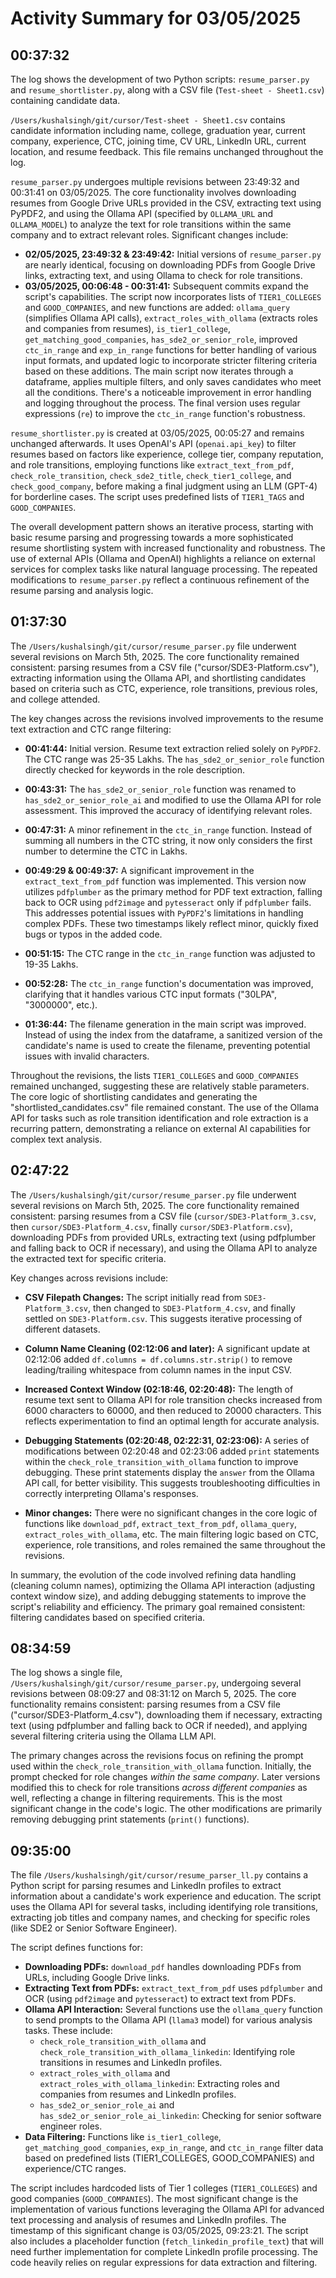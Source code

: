 # Activity Summary for 03/05/2025

## 00:37:32
The log shows the development of two Python scripts: `resume_parser.py` and `resume_shortlister.py`,  along with a CSV file (`Test-sheet - Sheet1.csv`) containing candidate data.

`/Users/kushalsingh/git/cursor/Test-sheet - Sheet1.csv`  contains candidate information including name, college, graduation year, current company, experience, CTC, joining time, CV URL, LinkedIn URL, current location, and resume feedback. This file remains unchanged throughout the log.

`resume_parser.py` undergoes multiple revisions between 23:49:32 and 00:31:41 on 03/05/2025.  The core functionality involves downloading resumes from Google Drive URLs provided in the CSV, extracting text using PyPDF2, and using the Ollama API (specified by `OLLAMA_URL` and `OLLAMA_MODEL`) to analyze the text for role transitions within the same company and to extract relevant roles.  Significant changes include:

* **02/05/2025, 23:49:32 & 23:49:42:** Initial versions of `resume_parser.py` are nearly identical, focusing on downloading PDFs from Google Drive links, extracting text, and using Ollama to check for role transitions.
* **03/05/2025, 00:06:48 - 00:31:41:**  Subsequent commits expand the script's capabilities.  The script now incorporates lists of `TIER1_COLLEGES` and `GOOD_COMPANIES`, and new functions are added: `ollama_query` (simplifies Ollama API calls), `extract_roles_with_ollama` (extracts roles and companies from resumes), `is_tier1_college`, `get_matching_good_companies`, `has_sde2_or_senior_role`,  improved `ctc_in_range` and `exp_in_range` functions for better handling of various input formats, and updated logic to incorporate stricter filtering criteria based on these additions.  The main script now iterates through a dataframe, applies multiple filters, and only saves candidates who meet all the conditions.  There's a noticeable improvement in error handling and logging throughout the process.  The final version uses regular expressions (`re`) to improve the `ctc_in_range` function's robustness.


`resume_shortlister.py` is created at 03/05/2025, 00:05:27 and remains unchanged afterwards. It uses OpenAI's API (`openai.api_key`) to filter resumes based on factors like experience, college tier, company reputation, and role transitions, employing functions like  `extract_text_from_pdf`, `check_role_transition`, `check_sde2_title`, `check_tier1_college`, and `check_good_company`, before making a final judgment using an LLM (GPT-4) for borderline cases.  The script uses predefined lists of `TIER1_TAGS` and `GOOD_COMPANIES`.


The overall development pattern shows an iterative process, starting with basic resume parsing and progressing towards a more sophisticated resume shortlisting system with increased functionality and robustness.  The use of external APIs (Ollama and OpenAI) highlights a reliance on external services for complex tasks like natural language processing.  The repeated modifications to `resume_parser.py` reflect a continuous refinement of the resume parsing and analysis logic.


## 01:37:30
The `/Users/kushalsingh/git/cursor/resume_parser.py` file underwent several revisions on March 5th, 2025.  The core functionality remained consistent: parsing resumes from a CSV file ("cursor/SDE3-Platform.csv"), extracting information using the Ollama API, and shortlisting candidates based on criteria such as CTC, experience, role transitions, previous roles, and college attended.


The key changes across the revisions involved improvements to the resume text extraction and CTC range filtering:

* **00:41:44:** Initial version.  Resume text extraction relied solely on `PyPDF2`.  The CTC range was 25-35 Lakhs.  The `has_sde2_or_senior_role` function directly checked for keywords in the role description.

* **00:43:31:** The `has_sde2_or_senior_role` function was renamed to `has_sde2_or_senior_role_ai` and modified to use the Ollama API for role assessment.  This improved the accuracy of identifying relevant roles.

* **00:47:31:** A minor refinement in the `ctc_in_range` function. Instead of summing all numbers in the CTC string, it now only considers the first number to determine the CTC in Lakhs.

* **00:49:29 & 00:49:37:**  A significant improvement in the `extract_text_from_pdf` function was implemented. This version now utilizes `pdfplumber` as the primary method for PDF text extraction, falling back to OCR using `pdf2image` and `pytesseract` only if `pdfplumber` fails. This addresses potential issues with `PyPDF2`'s limitations in handling complex PDFs.  These two timestamps likely reflect minor, quickly fixed bugs or typos in the added code.

* **00:51:15:** The CTC range in the `ctc_in_range` function was adjusted to 19-35 Lakhs.

* **00:52:28:**  The `ctc_in_range` function's documentation was improved, clarifying that it handles various CTC input formats ("30LPA", "3000000", etc.).

* **01:36:44:** The filename generation in the main script was improved.  Instead of using the index from the dataframe, a sanitized version of the candidate's name is used to create the filename, preventing potential issues with invalid characters.

Throughout the revisions, the lists `TIER1_COLLEGES` and `GOOD_COMPANIES` remained unchanged, suggesting these are relatively stable parameters.  The core logic of shortlisting candidates and generating the "shortlisted_candidates.csv" file remained constant.  The use of the Ollama API for tasks such as role transition identification and role extraction is a recurring pattern, demonstrating a reliance on external AI capabilities for complex text analysis.


## 02:47:22
The `/Users/kushalsingh/git/cursor/resume_parser.py` file underwent several revisions on March 5th, 2025.  The core functionality remained consistent: parsing resumes from a CSV file (`cursor/SDE3-Platform_3.csv`, then `cursor/SDE3-Platform_4.csv`, finally `cursor/SDE3-Platform.csv`), downloading PDFs from provided URLs, extracting text (using pdfplumber and falling back to OCR if necessary), and using the Ollama API to analyze the extracted text for specific criteria.

Key changes across revisions include:

* **CSV Filepath Changes:** The script initially read from `SDE3-Platform_3.csv`, then changed to `SDE3-Platform_4.csv`, and finally settled on `SDE3-Platform.csv`. This suggests iterative processing of different datasets.

* **Column Name Cleaning (02:12:06 and later):**  A significant update at 02:12:06 added `df.columns = df.columns.str.strip()` to remove leading/trailing whitespace from column names in the input CSV.

* **Increased Context Window (02:18:46, 02:20:48):** The length of resume text sent to Ollama API for role transition checks increased from 6000 characters to 60000, and then reduced to 20000 characters. This reflects experimentation to find an optimal length for accurate analysis.

* **Debugging Statements (02:20:48, 02:22:31, 02:23:06):**  A series of modifications between 02:20:48 and 02:23:06 added `print` statements within the `check_role_transition_with_ollama` function to improve debugging.  These print statements display the `answer` from the Ollama API call, for better visibility.  This suggests troubleshooting difficulties in correctly interpreting Ollama's responses.

* **Minor changes:**  There were no significant changes in the core logic of functions like `download_pdf`, `extract_text_from_pdf`, `ollama_query`, `extract_roles_with_ollama`, etc.  The main filtering logic based on CTC, experience, role transitions, and roles remained the same throughout the revisions.


In summary, the evolution of the code involved refining data handling (cleaning column names), optimizing the Ollama API interaction (adjusting context window size), and adding debugging statements to improve the script's reliability and efficiency. The primary goal remained consistent: filtering candidates based on specified criteria.


## 08:34:59
The log shows a single file, `/Users/kushalsingh/git/cursor/resume_parser.py`, undergoing several revisions between 08:09:27 and 08:31:12 on March 5, 2025.  The core functionality remains consistent: parsing resumes from a CSV file ("cursor/SDE3-Platform_4.csv"), downloading them if necessary, extracting text (using pdfplumber and falling back to OCR if needed), and applying several filtering criteria using the Ollama LLM API.

The primary changes across the revisions focus on refining the prompt used within the `check_role_transition_with_ollama` function. Initially, the prompt checked for role changes *within the same company*.  Later versions modified this to check for role transitions *across different companies* as well, reflecting a change in filtering requirements.  This is the most significant change in the code's logic.  The other modifications are primarily removing debugging print statements (`print()` functions).


## 09:35:00
The file `/Users/kushalsingh/git/cursor/resume_parser_ll.py` contains a Python script for parsing resumes and LinkedIn profiles to extract information about a candidate's work experience and education.  The script uses the Ollama API for several tasks, including identifying role transitions, extracting job titles and company names, and checking for specific roles (like SDE2 or Senior Software Engineer).

The script defines functions for:

* **Downloading PDFs:** `download_pdf` handles downloading PDFs from URLs, including Google Drive links.
* **Extracting Text from PDFs:** `extract_text_from_pdf` uses `pdfplumber` and OCR (using `pdf2image` and `pytesseract`) to extract text from PDFs.
* **Ollama API Interaction:**  Several functions use the `ollama_query` function to send prompts to the Ollama API (`llama3` model) for various analysis tasks.  These include:
    * `check_role_transition_with_ollama` and `check_role_transition_with_ollama_linkedin`: Identifying role transitions in resumes and LinkedIn profiles.
    * `extract_roles_with_ollama` and `extract_roles_with_ollama_linkedin`: Extracting roles and companies from resumes and LinkedIn profiles.
    * `has_sde2_or_senior_role_ai` and `has_sde2_or_senior_role_ai_linkedin`: Checking for senior software engineer roles.
* **Data Filtering:** Functions like `is_tier1_college`, `get_matching_good_companies`, `exp_in_range`, and `ctc_in_range` filter data based on predefined lists (TIER1_COLLEGES, GOOD_COMPANIES) and experience/CTC ranges.

The script includes hardcoded lists of Tier 1 colleges (`TIER1_COLLEGES`) and good companies (`GOOD_COMPANIES`). The most significant change is the implementation of various functions leveraging the Ollama API for advanced text processing and analysis of resumes and LinkedIn profiles.  The timestamp of this significant change is 03/05/2025, 09:23:21.  The script also includes a placeholder function (`fetch_linkedin_profile_text`) that will need further implementation for complete LinkedIn profile processing.  The code heavily relies on regular expressions for data extraction and filtering.
